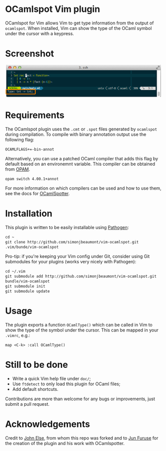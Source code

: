 OCamlspot Vim plugin
====================

OCamlspot for Vim allows Vim to get type information from the output of
`ocamlspot`. When installed, Vim can show the type of the OCaml symbol under
the cursor with a keypress.

Screenshot
==========

![Screenshot](img/screenshot.png)

Requirements
============
The OCamlspot plugin uses the `.cmt` or `.spot` files generated by `ocamlspot`
during compilation. To compile with binary annotation output use the following
flag:

    OCAMLFLAGS+=-bin-annot

Alternatively, you can use a patched OCaml compiler that adds this flag by
default based on an environemnt variable. This compiler can be obtained from
[OPAM](http://opam.ocamlpro.com/).

    opam switch 4.00.1+annot

For more information on which compilers can be used and how to use them, see
the docs for [OCamlSpotter](https://bitbucket.org/camlspotter/ocamlspot).

Installation
============
This plugin is written to be easily installable using [Pathogen](https://github.com/tpope/vim-pathogen):

    cd ~
    git clone http://github.com/simonjbeaumont/vim-ocamlspot.git .vim/bunde/vim-ocamlspot

Pro-tip: if you're keeping your Vim config under Git, consider using Git
submodules for your plugins (works very nicely with Pathogen):

    cd ~/.vim
    git submodule add http://github.com/simonjbeaumont/vim-ocamlspot.git bundle/vim-ocamlspot
    git submodule init
    git submodule update

Usage
=====
The plugin exports a function `OCamlType()` which can be called in Vim to show
the type of the symbol under the cursor. This can be mapped in your `.vimrc`,
e.g.:

    map <C-k> :call OCamlType()

Still to be done
================
* Write a quick Vim help file under `doc/`;
* Use `ftdetect` to only load this plugin for OCaml files;
* Add default shortcuts.

Contributions are more than welcome for any bugs or improvements, just submit a
pull request.

Acknowledgements
================
Credit to [John Else](http://github.com/johnelse), from whom this repo was
forked and to [Jun Furuse](http://jun.furuse.info/) for the creation of the
plugin and his work with OCamlspotter.
